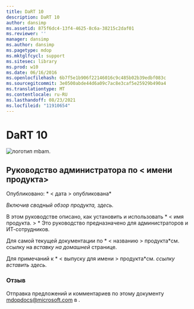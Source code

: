 ```yaml
---
title: DaRT 10
description: DaRT 10
author: dansimp
ms.assetid: 875f6dc4-13f4-4625-8c6a-38215c2daf01
ms.reviewer: ''
manager: dansimp
ms.author: dansimp
ms.pagetype: mdop
ms.mktglfcycl: support
ms.sitesec: library
ms.prod: w10
ms.date: 06/16/2016
ms.openlocfilehash: 6b7f5e1b906f22146016c9c485b02b39edbf083c
ms.sourcegitcommit: 3e0500abde44d6a09c7ac8e3caf5e25929b490a4
ms.translationtype: MT
ms.contentlocale: ru-RU
ms.lasthandoff: 08/23/2021
ms.locfileid: "11910654"
---
```

# <a name="dart-10"></a>DaRT 10


![логотип mbam.](images/mbam-logo-sm.gif)

## <a name="administrators-guide-for-ltproduct-namegt"></a><a href="" id="administrator-s-guide-for--product-name-"></a>Руководство администратора по &lt; имени продукта&gt;


Опубликовано: * &lt; дата &gt; опубликована*

*Включив сводный обзор продукта, здесь.*

В этом руководстве описано, как установить и использовать * &lt; имя продукта. &gt; * Это руководство предназначено для администраторов и ИТ-сотрудников.

Для самой текущей документации по * &lt; названию &gt; продукта*см. ссылку на *вставку на домашней* странице.

Для примечаний к * &lt; выпуску для имени &gt; продукта*см. *ссылку вставить здесь.*

### <a name="feedback"></a>Отзыв

Отправка предложений и комментариев по этому документу <mdopdocs@microsoft.com> в .

 

 





